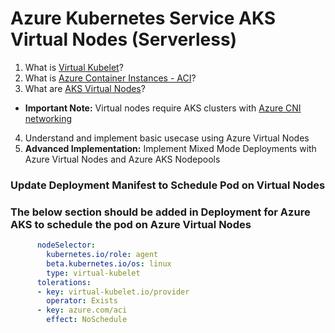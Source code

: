 # Azure Kubernetes Service AKS Virtual Nodes (Serverless)

1. What is [Virtual Kubelet](https://github.com/virtual-kubelet/virtual-kubelet)?
2.  What is [Azure Container Instances - ACI](https://docs.microsoft.com/en-us/azure/container-instances/)?
3. What are [AKS Virtual Nodes](https://docs.microsoft.com/en-us/azure/aks/virtual-nodes-portal)?
- **Important Note:** Virtual nodes require AKS clusters with [Azure CNI networking](https://docs.microsoft.com/en-us/azure/aks/configure-azure-cni)
4. Understand and implement basic usecase using Azure Virtual Nodes
5. **Advanced Implementation:** Implement Mixed Mode Deployments with Azure Virtual Nodes and Azure AKS Nodepools

### Update Deployment Manifest to Schedule Pod on Virtual Nodes

### The below section should be added in Deployment for Azure AKS to schedule the pod on Azure Virtual Nodes

```yaml
      nodeSelector:
        kubernetes.io/role: agent
        beta.kubernetes.io/os: linux
        type: virtual-kubelet
      tolerations:
      - key: virtual-kubelet.io/provider
        operator: Exists
      - key: azure.com/aci
        effect: NoSchedule
```